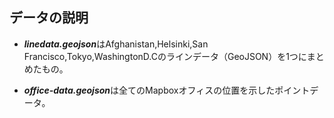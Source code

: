 ## データの説明
- ***linedata.geojson***はAfghanistan,Helsinki,San Francisco,Tokyo,WashingtonD.Cのラインデータ（GeoJSON）を1つにまとめたもの。

- ***office-data.geojson***は全てのMapboxオフィスの位置を示したポイントデータ。



